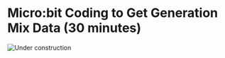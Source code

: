 # Micro:bit Coding to Get Generation Mix Data (30 minutes)

![Under construction](/static/eis/under-construction.jpg)